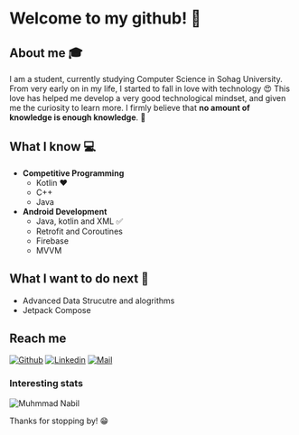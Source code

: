 # Welcome to my github! 👋


## About me :mortar_board:
I am a student, currently studying Computer Science in Sohag University. From very early on in my life, I started to fall in love with technology 😍 This love has helped me develop a very good technological mindset, and given me the curiosity to learn more. I firmly believe that **no amount of knowledge is enough knowledge**. 🧠

## What I know :computer:
- **Competitive Programming**
	- Kotlin ❤️
	- C++
	- Java
- **Android Development**
	- Java, kotlin and XML :white_check_mark:
	- Retrofit and Coroutines
	- Firebase
	- MVVM

## What I want to do next :thinking:
- Advanced Data Strucutre and alogrithms
- Jetpack Compose

## Reach me 
[![Github](https://img.shields.io/github/followers/muhmmadnabil?label=Follow&style=social)](https://github.com/muhmmadnabil)
[![Linkedin](https://img.shields.io/badge/Mohamed%20Nabil-blue?style=flat-square&logo=linkedin&logoColor=white&link=https://www.linkedin.com/in/mohamed-nabil-7b042b153/)](https://www.linkedin.com/in/mohamed-nabil-7b042b153/)
[![Mail](https://img.shields.io/badge/-muhmmad.nabil.albadry@gmail.com-gray?style=flat-square&logo=gmail&logoColor=red&link=https://www.linkedin.com/in/sarthak-bharadwaj-8552b5110/)](mailto:muhmmad.nabil.albadry@gmail.com)


### Interesting stats

![Muhmmad Nabil](https://github-readme-stats.vercel.app/api?username=muhmmadnabil&show_icons=true)

Thanks for stopping by! 😁
